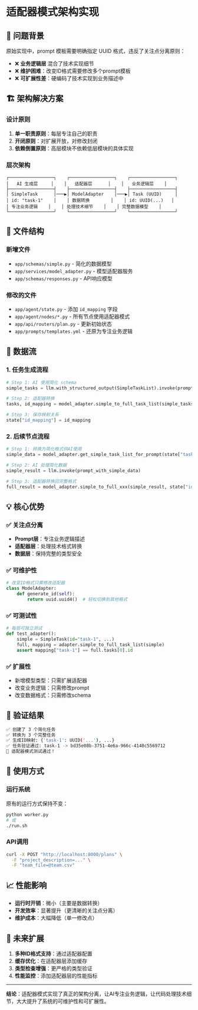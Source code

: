 # 适配器模式架构实现

## 🎯 问题背景

原始实现中，prompt 模板需要明确指定 UUID 格式，违反了关注点分离原则：
- ❌ **业务逻辑层** 混合了技术实现细节
- ❌ **维护困难**：改变ID格式需要修改多个prompt模板
- ❌ **可扩展性差**：硬编码了技术实现到业务描述中

## 🏗️ 架构解决方案

### 设计原则
1. **单一职责原则**：每层专注自己的职责
2. **开闭原则**：对扩展开放，对修改封闭
3. **依赖倒置原则**：高层模块不依赖低层模块的具体实现

### 层次架构

```
┌─────────────────┐    ┌─────────────────┐    ┌─────────────────┐
│   AI 生成层     │    │   适配器层      │    │   业务逻辑层    │
├─────────────────┤    ├─────────────────┤    ├─────────────────┤
│ SimpleTask      │───▶│ ModelAdapter    │───▶│ Task (UUID)     │
│ id: "task-1"    │    │ 数据转换        │    │ id: UUID(...)   │
│ 专注业务逻辑    │    │ 处理技术细节    │    │ 完整数据模型    │
└─────────────────┘    └─────────────────┘    └─────────────────┘
```

## 📁 文件结构

### 新增文件
- `app/schemas/simple.py` - 简化的数据模型
- `app/services/model_adapter.py` - 模型适配器服务
- `app/schemas/responses.py` - API响应模型

### 修改的文件
- `app/agent/state.py` - 添加 `id_mapping` 字段  
- `app/agent/nodes/*.py` - 所有节点使用适配器模式
- `app/api/routers/plan.py` - 更新初始状态
- `app/prompts/templates.yml` - 还原为专注业务逻辑

## 🔄 数据流

### 1. 任务生成流程
```python
# Step 1: AI 使用简化 schema
simple_tasks = llm.with_structured_output(SimpleTaskList).invoke(prompt)

# Step 2: 适配器转换
tasks, id_mapping = model_adapter.simple_to_full_task_list(simple_tasks)

# Step 3: 保存映射关系
state["id_mapping"] = id_mapping
```

### 2. 后续节点流程
```python
# Step 1: 转换为简化格式供AI使用
simple_data = model_adapter.get_simple_task_list_for_prompt(state["tasks"])

# Step 2: AI 处理简化数据
simple_result = llm.invoke(prompt_with_simple_data)

# Step 3: 适配器转换回完整格式
full_result = model_adapter.simple_to_full_xxx(simple_result, state["id_mapping"])
```

## 💡 核心优势

### ✅ 关注点分离
- **Prompt层**：专注业务逻辑描述
- **适配器层**：处理技术格式转换
- **数据层**：保持完整的类型安全

### ✅ 可维护性
```python
# 改变ID格式只需修改适配器
class ModelAdapter:
    def generate_id(self):
        return uuid.uuid4()  # 轻松切换到其他格式
```

### ✅ 可测试性
```python
# 每层可独立测试
def test_adapter():
    simple = SimpleTask(id="task-1", ...)
    full, mapping = adapter.simple_to_full_task_list(simple)
    assert mapping["task-1"] == full.tasks[0].id
```

### ✅ 扩展性
- 新增模型类型：只需扩展适配器
- 改变业务逻辑：只需修改prompt
- 改变数据格式：只需修改schema

## 🧪 验证结果

```bash
✅ 创建了 3 个简化任务
✅ 转换为 3 个完整任务  
✅ 生成ID映射: {'task-1': UUID('...'), ...}
✅ 任务验证通过: task-1 -> bd35e08b-3751-4e6a-966c-4140c5569712
🎉 适配器模式测试通过！
```

## 🚀 使用方式

### 运行系统
原有的运行方式保持不变：
```bash
python worker.py
# 或
./run.sh
```

### API调用
```bash
curl -X POST "http://localhost:8000/plans" \
  -F "project_description=..." \
  -F "team_file=@team.csv"
```

## 📈 性能影响

- **运行时开销**：微小（主要是数据转换）
- **开发效率**：显著提升（更清晰的关注点分离）
- **维护成本**：大幅降低（单一修改点）

## 🔮 未来扩展

1. **多种ID格式支持**：通过适配器配置
2. **缓存优化**：在适配器层添加缓存
3. **类型检查增强**：更严格的类型验证
4. **性能监控**：添加适配器层的性能指标

---

**结论**：适配器模式实现了真正的架构分离，让AI专注业务逻辑，让代码处理技术细节，大大提升了系统的可维护性和可扩展性。 